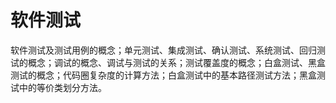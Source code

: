 # 软件测试
软件测试及测试用例的概念；单元测试、集成测试、确认测试、系统测试、回归测试的概念；调试的概念、调试与测试的关系；测试覆盖度的概念；白盒测试、黑盒测试的概念；代码圈复杂度的计算方法；白盒测试中的基本路径测试方法；黑盒测试中的等价类划分方法。